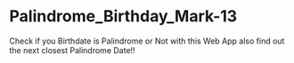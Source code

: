 # Palindrome_Birthday_Mark-13
Check if you Birthdate is Palindrome or Not with this Web App also find out the next closest Palindrome Date!!
